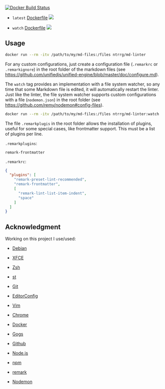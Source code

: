 [![Docker Build Status](https://img.shields.io/docker/build/ntrrg/md-linter.svg)](https://hub.docker.com/r/ntrrg/md-linter/)

* `latest` [Dockerfile](latest/Dockerfile) [![](https://images.microbadger.com/badges/image/ntrrg/md-linter.svg)](https://microbadger.com/images/ntrrg/md-linter "Get your own image badge on microbadger.com")

* `watch` [Dockerfile](watch/Dockerfile) [![](https://images.microbadger.com/badges/image/ntrrg/md-linter:watch.svg)](https://microbadger.com/images/ntrrg/md-linter:watch "Get your own image badge on microbadger.com")

## Usage

```sh
docker run --rm -itv /path/to/my/md-files:/files ntrrg/md-linter
```

For any custom configurations, just create a configuration file (`.remarkrc` or
`.remarkignore`) in the root folder of the markdown files (see <https://github.com/unifiedjs/unified-engine/blob/master/doc/configure.md>).

The `watch` tag provides an implementation with a file system watcher, so any
time that some Markdown file is edited, it will automatically restart the
linter. Just like the linter, the file system watcher supports custom
configurations with a file (`nodemon.json`) in the root folder (see <https://github.com/remy/nodemon#config-files>).

```sh
docker run --rm -itv /path/to/my/md-files:/files ntrrg/md-linter:watch
```

The file `.remarkplugis` in the root folder allows the installation of plugins,
useful for some special cases, like frontmatter support. This must be a list of
plugins per line.

`.remarkplugins`:

```
remark-frontmatter
```

`.remarkrc`:

```json
{
  "plugins": [
    "remark-preset-lint-recommended",
    "remark-frontmatter",
    [
      "remark-lint-list-item-indent",
      "space"
    ]
  ]
}

```

## Acknowledgment

Working on this project I use/used:

* [Debian](https://www.debian.org/)

* [XFCE](https://xfce.org/)

* [Zsh](http://www.zsh.org/)

* [st](https://st.suckless.org/)

* [Git](https://git-scm.com/)

* [EditorConfig](http://editorconfig.org/)

* [Vim](https://www.vim.org/)

* [Chrome](https://www.google.com/chrome/browser/desktop/index.html)

* [Docker](https://docker.com)

* [Gogs](https://gogs.io/)

* [Github](https://github.com)

* [Node.js](https://nodejs.org/en/)

* [npm](https://www.npmjs.com/)

* [remark](https://remark.js.org/)

* [Nodemon](https://nodemon.io/)

